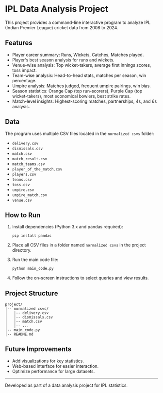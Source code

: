 
# IPL Data Analysis Project

This project provides a command-line interactive program to analyze IPL (Indian Premier League) cricket data from 2008 to 2024.

## Features

- Player career summary: Runs, Wickets, Catches, Matches played.
- Player's best season analysis for runs and wickets.
- Venue-wise analysis: Top wicket-takers, average first innings scores, toss impact.
- Team-wise analysis: Head-to-head stats, matches per season, win percentage.
- Umpire analysis: Matches judged, frequent umpire pairings, win bias.
- Season statistics: Orange Cap (top run-scorers), Purple Cap (top wicket-takers), most economical bowlers, best strike rates.
- Match-level insights: Highest-scoring matches, partnerships, 4s, and 6s analysis.

## Data

The program uses multiple CSV files located in the `normalized csvs` folder:
- `delivery.csv`
- `dismissals.csv`
- `match.csv`
- `match_result.csv`
- `match_teams.csv`
- `player_of_the_match.csv`
- `players.csv`
- `teams.csv`
- `toss.csv`
- `umpire.csv`
- `umpire_match.csv`
- `venue.csv`

## How to Run

1. Install dependencies (Python 3.x and pandas required):
   ```bash
   pip install pandas
   ```

2. Place all CSV files in a folder named `normalized csvs` in the project directory.

3. Run the main code file:
   ```bash
   python main_code.py
   ```

4. Follow the on-screen instructions to select queries and view results.

## Project Structure

```
project/
│-- normalized csvs/
│   │-- delivery.csv
│   │-- dismissals.csv
│   │-- match.csv
│   │-- ...
│-- main_code.py
│-- README.md
```

## Future Improvements

- Add visualizations for key statistics.
- Web-based interface for easier interaction.
- Optimize performance for large datasets.

---

Developed as part of a data analysis project for IPL statistics.
